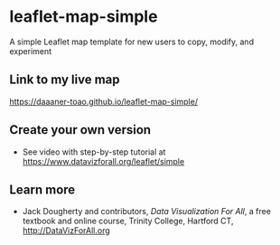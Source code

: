 # leaflet-map-simple
A simple Leaflet map template for new users to copy, modify, and experiment

## Link to my live map

https://daaaner-toao.github.io/leaflet-map-simple/

## Create your own version
- See video with step-by-step tutorial at https://www.datavizforall.org/leaflet/simple

## Learn more
- Jack Dougherty and contributors, *Data Visualization For All*, a free textbook and online course, Trinity College, Hartford CT, http://DataVizForAll.org

